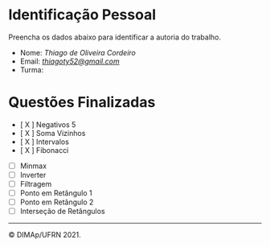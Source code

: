 ﻿# Identificação Pessoal

Preencha os dados abaixo para identificar a autoria do trabalho.

- Nome: *Thiago de Oliveira Cordeiro*
- Email: *thiagoty52@gmail.com*
- Turma: *<insira sua turma aqui>*

# Questões Finalizadas

- [ X ] Negativos 5
- [ X ] Soma Vizinhos
- [ X ] Intervalos
- [ X ] Fibonacci
- [ ] Minmax
- [ ] Inverter
- [ ] Filtragem
- [ ] Ponto em Retângulo 1
- [ ] Ponto em Retângulo 2
- [ ] Interseção de Retângulos

--------
&copy; DIMAp/UFRN 2021.

